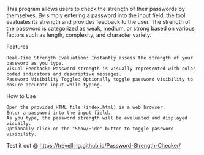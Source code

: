 This program allows users to check the strength of their passwords by themselves. By simply entering a password into the input field, the tool evaluates its strength and provides feedback to the user. The strength of the password is categorized as weak, medium, or strong based on various factors such as length, complexity, and character variety.

Features

    Real-Time Strength Evaluation: Instantly assess the strength of your password as you type.
    Visual Feedback: Password strength is visually represented with color-coded indicators and descriptive messages.
    Password Visibility Toggle: Optionally toggle password visibility to ensure accurate input while typing.

How to Use

    Open the provided HTML file (index.html) in a web browser.
    Enter a password into the input field.
    As you type, the password strength will be evaluated and displayed visually.
    Optionally click on the "Show/Hide" button to toggle password visibility.

Test it out @ https://trevelling.github.io/Password-Strength-Checker/
